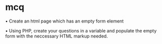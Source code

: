 # mcq

 

• Create an html page which has an empty form element

• Using PHP, create your questions in a variable and populate the empty form with the neccessary HTML markup needed.
